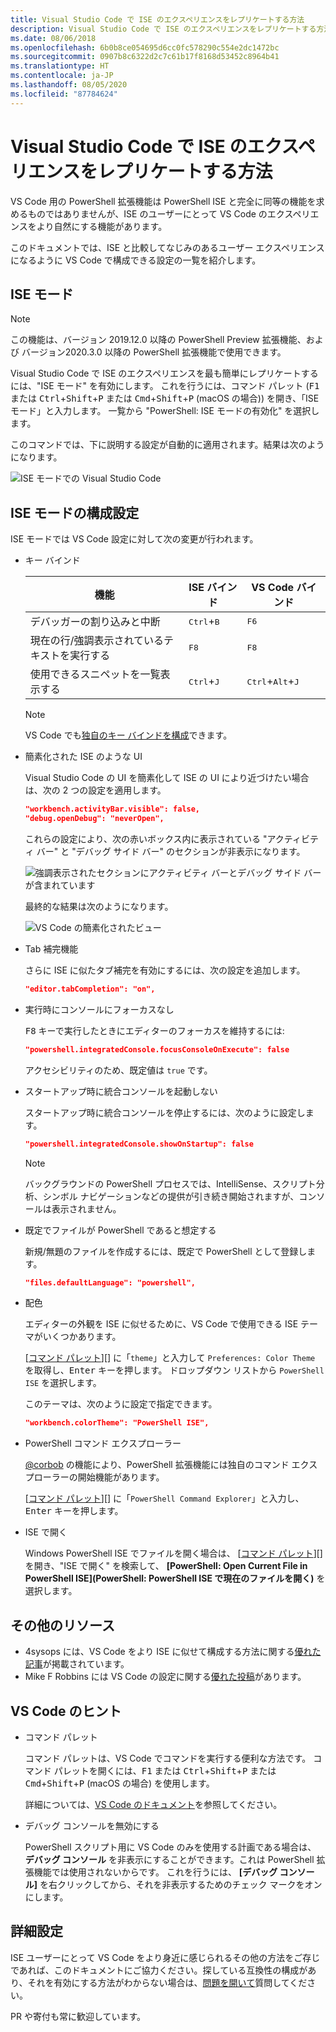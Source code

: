```yaml
---
title: Visual Studio Code で ISE のエクスペリエンスをレプリケートする方法
description: Visual Studio Code で ISE のエクスペリエンスをレプリケートする方法
ms.date: 08/06/2018
ms.openlocfilehash: 6b0b8ce054695d6cc0fc578290c554e2dc1472bc
ms.sourcegitcommit: 0907b8c6322d2c7c61b17f8168d53452c8964b41
ms.translationtype: HT
ms.contentlocale: ja-JP
ms.lasthandoff: 08/05/2020
ms.locfileid: "87784624"
---
```

# <a name="how-to-replicate-the-ise-experience-in-visual-studio-code"></a>Visual Studio Code で ISE のエクスペリエンスをレプリケートする方法

VS Code 用の PowerShell 拡張機能は PowerShell ISE と完全に同等の機能を求めるものではありませんが、ISE のユーザーにとって VS Code のエクスペリエンスをより自然にする機能があります。

このドキュメントでは、ISE と比較してなじみのあるユーザー エクスペリエンスになるように VS Code で構成できる設定の一覧を紹介します。

## <a name="ise-mode"></a>ISE モード

> [!NOTE]
> この機能は、バージョン 2019.12.0 以降の PowerShell Preview 拡張機能、および バージョン2020.3.0 以降の PowerShell 拡張機能で使用できます。

Visual Studio Code で ISE のエクスペリエンスを最も簡単にレプリケートするには、"ISE モード" を有効にします。
これを行うには、コマンド パレット (<kbd>F1</kbd> または <kbd>Ctrl</kbd>+<kbd>Shift</kbd>+<kbd>P</kbd> または <kbd>Cmd</kbd>+<kbd>Shift</kbd>+<kbd>P</kbd> (macOS の場合)) を開き、「ISE モード」と入力します。 一覧から "PowerShell: ISE モードの有効化" を選択します。

このコマンドでは、下に説明する設定が自動的に適用されます。結果は次のようになります。

![ISE モードでの Visual Studio Code](media/How-To-Replicate-the-ISE-Experience-In-VSCode/3-ise-mode.png)

## <a name="ise-mode-configuration-settings"></a>ISE モードの構成設定

ISE モードでは VS Code 設定に対して次の変更が行われます。

- キー バインド

  |               機能                |         ISE バインド          |              VS Code バインド                |
  | ------------------------------------- | ---------------------------- | ------------------------------------------- |
  | デバッガーの割り込みと中断          | <kbd>Ctrl</kbd>+<kbd>B</kbd> | <kbd>F6</kbd>                               |
  | 現在の行/強調表示されているテキストを実行する | <kbd>F8</kbd>                | <kbd>F8</kbd>                               |
  | 使用できるスニペットを一覧表示する               | <kbd>Ctrl</kbd>+<kbd>J</kbd> | <kbd>Ctrl</kbd>+<kbd>Alt</kbd>+<kbd>J</kbd> |

  > [!NOTE]
  > VS Code でも[独自のキー バインドを構成](https://code.visualstudio.com/docs/getstarted/keybindings#_custom-keybindings-for-refactorings)できます。

- 簡素化された ISE のような UI

  Visual Studio Code の UI を簡素化して ISE の UI により近づけたい場合は、次の 2 つの設定を適用します。

  ```json
  "workbench.activityBar.visible": false,
  "debug.openDebug": "neverOpen",
  ```

  これらの設定により、次の赤いボックス内に表示されている "アクティビティ バー" と "デバッグ サイド バー" のセクションが非表示になります。

  ![強調表示されたセクションにアクティビティ バーとデバッグ サイド バーが含まれています](media/How-To-Replicate-the-ISE-Experience-In-VSCode/1-highlighted-sidebar.png)

  最終的な結果は次のようになります。

  ![VS Code の簡素化されたビュー](media/How-To-Replicate-the-ISE-Experience-In-VSCode/2-simplified-ui.png)

- Tab 補完機能

  さらに ISE に似たタブ補完を有効にするには、次の設定を追加します。

  ```json
  "editor.tabCompletion": "on",
  ```

- 実行時にコンソールにフォーカスなし

  <kbd>F8</kbd> キーで実行したときにエディターのフォーカスを維持するには:

  ```json
  "powershell.integratedConsole.focusConsoleOnExecute": false
  ```

  アクセシビリティのため、既定値は `true` です。

- スタートアップ時に統合コンソールを起動しない

  スタートアップ時に統合コンソールを停止するには、次のように設定します。

  ```json
  "powershell.integratedConsole.showOnStartup": false
  ```

  > [!NOTE]
  > バックグラウンドの PowerShell プロセスでは、IntelliSense、スクリプト分析、シンボル ナビゲーションなどの提供が引き続き開始されますが、コンソールは表示されません。

- 既定でファイルが PowerShell であると想定する

  新規/無題のファイルを作成するには、既定で PowerShell として登録します。

  ```json
  "files.defaultLanguage": "powershell",
  ```

- 配色

  エディターの外観を ISE に似せるために、VS Code で使用できる ISE テーマがいくつかあります。

  [[コマンド パレット]][] に「`theme`」と入力して `Preferences: Color Theme` を取得し、<kbd>Enter</kbd> キーを押します。 ドロップダウン リストから `PowerShell ISE` を選択します。

  このテーマは、次のように設定で指定できます。

  ```json
  "workbench.colorTheme": "PowerShell ISE",
  ```

- PowerShell コマンド エクスプローラー

  [@corbob](https://github.com/corbob) の機能により、PowerShell 拡張機能には独自のコマンド エクスプローラーの開始機能があります。

  [[コマンド パレット]][] に「`PowerShell Command Explorer`」と入力し、<kbd>Enter</kbd> キーを押します。

- ISE で開く

  Windows PowerShell ISE でファイルを開く場合は、 [[コマンド パレット]][] を開き、"ISE で開く" を検索して、 **[PowerShell: Open Current File in PowerShell ISE]\(PowerShell: PowerShell ISE で現在のファイルを開く\)** を選択します。

## <a name="other-resources"></a>その他のリソース

- 4sysops には、VS Code をより ISE に似せて構成する方法に関する[優れた記事][4sysops]が掲載されています。
- Mike F Robbins には VS Code の設定に関する[優れた投稿][mikefrobbins]があります。
<!-- - Learn PowerShell has [an excellent write up][learnpwsh] setup for PowerShell. -->

## <a name="vs-code-tips"></a>VS Code のヒント

- コマンド パレット

  コマンド パレットは、VS Code でコマンドを実行する便利な方法です。 コマンド パレットを開くには、<kbd>F1</kbd> または <kbd>Ctrl</kbd>+<kbd>Shift</kbd>+<kbd>P</kbd> または <kbd>Cmd</kbd>+<kbd>Shift</kbd>+<kbd>P</kbd> (macOS の場合) を使用します。

  詳細については、[VS Code のドキュメント][vsc-docs]を参照してください。

- デバッグ コンソールを無効にする

  PowerShell スクリプト用に VS Code のみを使用する計画である場合は、 **デバッグ コンソール** を非表示にすることができます。これは PowerShell 拡張機能では使用されないからです。 これを行うには、 **[デバッグ コンソール]** を右クリックしてから、それを非表示するためのチェック マークをオンにします。

## <a name="more-settings"></a>詳細設定

ISE ユーザーにとって VS Code をより身近に感じられるその他の方法をご存じであれば、このドキュメントにご協力ください。探している互換性の構成があり、それを有効にする方法がわからない場合は、[問題を開いて][]質問してください。

PR や寄付も常に歓迎しています。

<!-- link references -->
[vsc-docs]: https://code.visualstudio.com/docs/getstarted/userinterface#_command-palette
[コマンド パレット]: #vs-code-tips
[問題を開いて]: https://github.com/PowerShell/VSCode-powershell/issues/new/choose

[4sysops]: https://4sysops.com/archives/make-visual-studio-code-look-and-behave-like-powershell-ise/
[mikefrobbins]: https://mikefrobbins.com/2017/08/24/how-to-install-visual-studio-code-and-configure-it-as-a-replacement-for-the-powershell-ise/
[learnpwsh]: https://www.learnpwsh.com/setup-vs-code-for-powershell/
